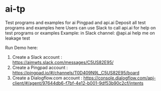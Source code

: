 # ai-tp
Test programs and examples for ai Pingpad and api.ai
Deposit all test programs and examples here
Users can use Slack to call api.ai for help on test programs or examples
Example: in Slack channel: @api.ai help me on leakage test

Run Demo here:

1. Create a Slack account : https://aimwts.slack.com/messages/C5US82E95/
2. Create a Pingpad account : https://pingpad.io/#/channels/T0D409N9L_C5US82E95/board
3. Create a Dialogflow.com account : https://console.dialogflow.com/api-client/#/agent/97644db6-f7bf-4e12-b001-9df53b90c2cf/intents
